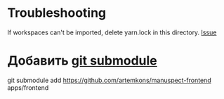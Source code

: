 # Troubleshooting
If workspaces can't be imported, delete yarn.lock in this directory. [Issue](https://github.com/yarnpkg/berry/issues/839)

# Добавить [git submodule](https://git-scm.com/book/ru/v2/%D0%98%D0%BD%D1%81%D1%82%D1%80%D1%83%D0%BC%D0%B5%D0%BD%D1%82%D1%8B-Git-%D0%9F%D0%BE%D0%B4%D0%BC%D0%BE%D0%B4%D1%83%D0%BB%D0%B8)
git submodule add https://github.com/artemkons/manuspect-frontend apps/frontend
